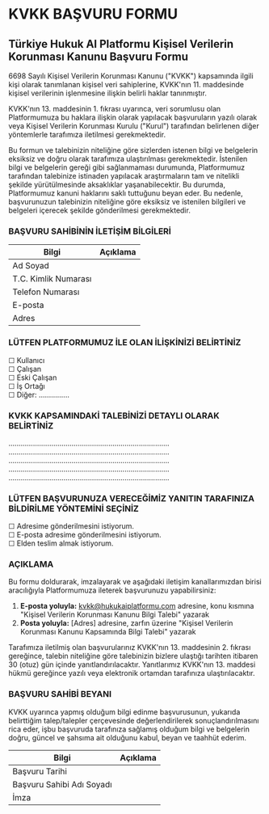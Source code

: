 # KVKK BAŞVURU FORMU

## Türkiye Hukuk AI Platformu Kişisel Verilerin Korunması Kanunu Başvuru Formu

6698 Sayılı Kişisel Verilerin Korunması Kanunu ("KVKK") kapsamında ilgili kişi olarak tanımlanan kişisel veri sahiplerine, KVKK'nın 11. maddesinde kişisel verilerinin işlenmesine ilişkin belirli haklar tanınmıştır.

KVKK'nın 13. maddesinin 1. fıkrası uyarınca, veri sorumlusu olan Platformumuza bu haklara ilişkin olarak yapılacak başvuruların yazılı olarak veya Kişisel Verilerin Korunması Kurulu ("Kurul") tarafından belirlenen diğer yöntemlerle tarafımıza iletilmesi gerekmektedir.

Bu formun ve talebinizin niteliğine göre sizlerden istenen bilgi ve belgelerin eksiksiz ve doğru olarak tarafımıza ulaştırılması gerekmektedir. İstenilen bilgi ve belgelerin gereği gibi sağlanmaması durumunda, Platformumuz tarafından talebinize istinaden yapılacak araştırmaların tam ve nitelikli şekilde yürütülmesinde aksaklıklar yaşanabilecektir. Bu durumda, Platformumuz kanuni haklarını saklı tuttuğunu beyan eder. Bu nedenle, başvurunuzun talebinizin niteliğine göre eksiksiz ve istenilen bilgileri ve belgeleri içerecek şekilde gönderilmesi gerekmektedir.

### BAŞVURU SAHİBİNİN İLETİŞİM BİLGİLERİ

| Bilgi | Açıklama |
|-------|----------|
| Ad Soyad | |
| T.C. Kimlik Numarası | |
| Telefon Numarası | |
| E-posta | |
| Adres | |

### LÜTFEN PLATFORMUMUZ İLE OLAN İLİŞKİNİZİ BELİRTİNİZ

☐ Kullanıcı  
☐ Çalışan  
☐ Eski Çalışan  
☐ İş Ortağı  
☐ Diğer: ...............

### KVKK KAPSAMINDAKİ TALEBİNİZİ DETAYLI OLARAK BELİRTİNİZ

...............................................................................
...............................................................................
...............................................................................
...............................................................................
...............................................................................

### LÜTFEN BAŞVURUNUZA VERECEĞİMİZ YANITIN TARAFINIZA BİLDİRİLME YÖNTEMİNİ SEÇİNİZ

☐ Adresime gönderilmesini istiyorum.  
☐ E-posta adresime gönderilmesini istiyorum.  
☐ Elden teslim almak istiyorum.

### AÇIKLAMA

Bu formu doldurarak, imzalayarak ve aşağıdaki iletişim kanallarımızdan birisi aracılığıyla Platformumuza ileterek başvurunuzu yapabilirsiniz:

1. **E-posta yoluyla:** kvkk@hukukaiplatformu.com adresine, konu kısmına "Kişisel Verilerin Korunması Kanunu Bilgi Talebi" yazarak
2. **Posta yoluyla:** [Adres] adresine, zarfın üzerine "Kişisel Verilerin Korunması Kanunu Kapsamında Bilgi Talebi" yazarak

Tarafımıza iletilmiş olan başvurularınız KVKK'nın 13. maddesinin 2. fıkrası gereğince, talebin niteliğine göre talebinizin bizlere ulaştığı tarihten itibaren 30 (otuz) gün içinde yanıtlandırılacaktır. Yanıtlarımız KVKK'nın 13. maddesi hükmü gereğince yazılı veya elektronik ortamdan tarafınıza ulaştırılacaktır.

### BAŞVURU SAHİBİ BEYANI

KVKK uyarınca yapmış olduğum bilgi edinme başvurusunun, yukarıda belirttiğim talep/talepler çerçevesinde değerlendirilerek sonuçlandırılmasını rica eder, işbu başvuruda tarafınıza sağlamış olduğum bilgi ve belgelerin doğru, güncel ve şahsıma ait olduğunu kabul, beyan ve taahhüt ederim.

| Bilgi | Açıklama |
|-------|----------|
| Başvuru Tarihi | |
| Başvuru Sahibi Adı Soyadı | |
| İmza | |
